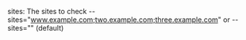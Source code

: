 sites: The sites to check --sites="www.example.com;two.example.com;three.example.com" or --sites="" (default)
